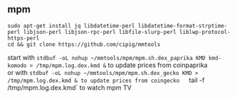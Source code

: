 ## mpm

```
sudo apt-get install jq libdatetime-perl libdatetime-format-strptime-perl libjson-perl libjson-rpc-perl libfile-slurp-perl liblwp-protocol-https-perl
cd && git clone https://github.com/cipig/mmtools
```

start with `stdbuf -oL nohup ~/mmtools/mpm/mpm.sh.dex_paprika KMD kmd-komodo > /tmp/mpm.log.dex.kmd &` to update prices from coinpaprika  
or with `stdbuf -oL nohup ~/mmtools/mpm/mpm.sh.dex_gecko KMD > /tmp/mpm.log.dex.kmd & to update prices from coingecko  
`tail -f /tmp/mpm.log.dex.kmd` to watch mpm TV  
